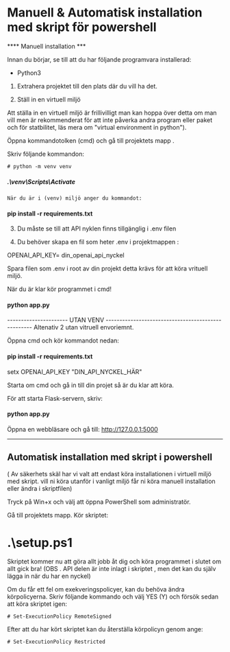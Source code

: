 # Manuell & Automatisk installation med skript för powershell

**** Manuell installation ***

Innan du börjar, se till att du har följande programvara installerad:

-  Python3 

1. Extrahera projektet till den plats där du vill ha det.

2. Ställ in en virtuell miljö

Att ställa in en virtuell miljö är frillivilligt man kan hoppa över detta om man vill men är rekommenderat
för att inte påverka andra program eller paket och för statbilitet, läs mera om "virtual environment in python").

Öppna kommandotolken (cmd) och gå till projektets mapp .


Skriv följande kommandon:
    
    # python -m venv venv

   ##### .\venv\Scripts\Activate
	
	När du är i (venv) miljö anger du kommandot: 
	
   #### pip install -r requirements.txt

3. Du måste se till att API nyklen finns tillgänglig  i .env filen 

  1. Du behöver skapa en fil som heter .env i projektmappen :
  
  OPENAI_API_KEY= din_openai_api_nyckel

Spara filen som .env i root av din projekt detta krävs för att köra vrituell miljö.

När du är klar kör programmet i cmd!

 ####  python app.py

---------------------- UTAN VENV ---------------------------------------------------
Altenativ 2 utan vitruell envoriemnt. 
 
Öppna cmd och kör kommandot nedan:

#### pip install -r requirements.txt
 
setx OPENAI_API_KEY "DIN_API_NYCKEL_HÄR"

Starta om cmd och gå in till din projet så är du klar att köra.

För att starta Flask-servern, skriv:

#### python app.py

Öppna en webbläsare och gå till: http://127.0.0.1:5000

------------------------------------------------------------------------------------------

## Automatisk installation med skript i powershell

( Av säkerhets skäl har vi valt att endast köra installationen i virtuell miljö med skript. 
vill ni köra utanför i vanligt miljö får ni köra manuell installation eller ändra i skriptfilen)

Tryck på Win+x och välj att öppna PowerShell som administratör.

Gå till projektets mapp.
Kör skriptet:
   # .\setup.ps1

Skriptet kommer nu att göra allt jobb åt dig och köra programmet i slutet om allt gick bra!
(OBS . API delen är inte inlagt i skriptet , men det kan du själv lägga in när du har en nyckel)

Om du får ett fel om exekveringspolicyer, kan du behöva ändra körpolicyerna.
Skriv följande kommando och välj YES (Y) och försök sedan att köra skriptet igen:

    # Set-ExecutionPolicy RemoteSigned

Efter att du har kört skriptet kan du återställa körpolicyn genom ange:

    # Set-ExecutionPolicy Restricted
